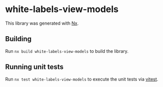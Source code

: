 # white-labels-view-models

This library was generated with [Nx](https://nx.dev).

## Building

Run `nx build white-labels-view-models` to build the library.

## Running unit tests

Run `nx test white-labels-view-models` to execute the unit tests via [vitest](https://vitestjs.io).
